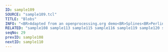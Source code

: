```yaml
---
ID: sample109
SOURCE: "sample109.tcl"
TITLE: "Blobs"
INFO: "<BR>Adapted from an openprocessing.org demo<BR>Splines<BR>Perlin noise"
RELATED: "sample108 sample113 sample115 sample116 sample119 sample120 sample121"
seqNo: 29
prevID: sample108
nextID: sample110
---
```

